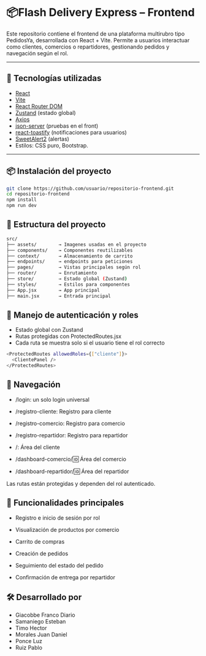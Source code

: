 # 📦Flash Delivery Express – Frontend

Este repositorio contiene el frontend de una plataforma multirubro tipo PedidosYa, desarrollada con React + Vite. Permite a usuarios interactuar como clientes, comercios o repartidores, gestionando pedidos y navegación según el rol.

---

## 🚀 Tecnologías utilizadas

- [React](https://reactjs.org/)
- [Vite](https://vitejs.dev/)
- [React Router DOM](https://reactrouter.com/)
- [Zustand](https://github.com/pmndrs/zustand) (estado global)
- [Axios](https://axios-http.com/)
- [json-server](https://www.npmjs.com/package/json-server) (pruebas en el front)
- [react-toastify](https://www.npmjs.com/package/react-toastify) (notificaciones para usuarios)
- [SweetAlert2](https://sweetalert2.github.io/) (alertas)
- Estilos: CSS puro, Bootstrap.

---

## 📦 Instalación del proyecto

```bash
git clone https://github.com/usuario/repositorio-frontend.git
cd repositorio-frontend
npm install
npm run dev
```
## 📁 Estructura del proyecto
```bash
src/
├── assets/        → Imagenes usadas en el proyecto
├── components/    → Componentes reutilizables
├── context/       → Almacenamiento de carrito
├── endpoints/     → endpoints para peticiones
├── pages/         → Vistas principales según rol
├── router/        → Enrutamiento
├── store/         → Estado global (Zustand)
├── styles/        → Estilos para componentes
├── App.jsx        → App principal
├── main.jsx       → Entrada principal
```

## 🔐 Manejo de autenticación y roles
- Estado global con Zustand
- Rutas protegidas con ProtectedRoutes.jsx
- Cada ruta se muestra solo si el usuario tiene el rol correcto
```bash
<ProtectedRoutes allowedRoles={["cliente"]}>
  <ClientePanel />
</ProtectedRoutes>
```

## 🧭 Navegación
- /login: un solo login universal 

- /registro-cliente: Registro para cliente

- /registro-comercio: Registro para comercio

- /registro-repartidor: Registro para repartidor

- /: Área del cliente

- /dashboard-comercio/:id: Área del comercio

- /dashboard-repartidor/:id: Área del repartidor

Las rutas están protegidas y dependen del rol autenticado.

## 🧠 Funcionalidades principales
- Registro e inicio de sesión por rol

- Visualización de productos por comercio

- Carrito de compras

- Creación de pedidos

- Seguimiento del estado del pedido

- Confirmación de entrega por repartidor

## 🛠️ Desarrollado por
- Giacobbe Franco Diario
- Samaniego Esteban
- Timo Hector
- Morales Juan Daniel
- Ponce Luz
- Ruiz Pablo

